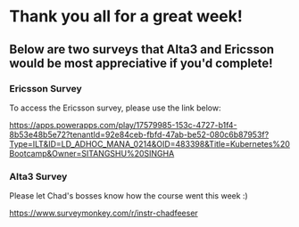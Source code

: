 # Thank you all for a great week!

## Below are two surveys that Alta3 and Ericsson would be most appreciative if you'd complete!

### Ericsson Survey

To access the Ericsson survey, please use the link below:

https://apps.powerapps.com/play/17579985-153c-4727-b1f4-8b53e48b5e72?tenantId=92e84ceb-fbfd-47ab-be52-080c6b87953f?Type=ILT&ID=LD_ADHOC_MANA_0214&OID=483398&Title=Kubernetes%20Bootcamp&Owner=SITANGSHU%20SINGHA

### Alta3 Survey

Please let Chad's bosses know how the course went this week :)

https://www.surveymonkey.com/r/instr-chadfeeser

